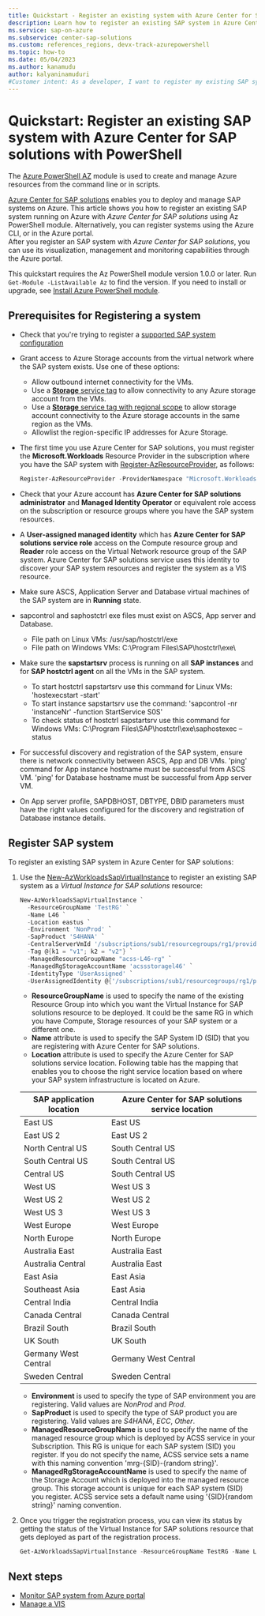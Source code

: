 ```yaml
---
title: Quickstart - Register an existing system with Azure Center for SAP solutions with PowerShell
description: Learn how to register an existing SAP system in Azure Center for SAP solutions through Azure PowerShell module.
ms.service: sap-on-azure
ms.subservice: center-sap-solutions
ms.custom: references_regions, devx-track-azurepowershell
ms.topic: how-to
ms.date: 05/04/2023
ms.author: kanamudu
author: kalyaninamuduri
#Customer intent: As a developer, I want to register my existing SAP system so that I can use the system with Azure Center for SAP solutions.
---
```

# Quickstart: Register an existing SAP system with Azure Center for SAP solutions with PowerShell

The [Azure PowerShell AZ](/powershell/azure/new-azureps-module-az) module is used to create and manage Azure resources from the command line or in scripts.

[Azure Center for SAP solutions](overview.md) enables you to deploy and manage SAP systems on Azure. This article shows you how to register an existing SAP system running on Azure with *Azure Center for SAP solutions* using Az PowerShell module. Alternatively, you can register systems using the Azure CLI, or in the Azure portal.  
After you register an SAP system with *Azure Center for SAP solutions*, you can use its visualization, management and monitoring capabilities through the Azure portal.

This quickstart requires the Az PowerShell module version 1.0.0 or later. Run `Get-Module -ListAvailable Az` to find the version. If you need to install or upgrade, see [Install Azure PowerShell module](/powershell/azure/install-az-ps).

## Prerequisites for Registering a system
- Check that you're trying to register a [supported SAP system configuration](/azure/sap/center-sap-solutions/register-existing-system#supported-systems)
- Grant access to Azure Storage accounts from the virtual network where the SAP system exists. Use one of these options:
    - Allow outbound internet connectivity for the VMs.
    - Use a [**Storage** service tag](../../virtual-network/service-tags-overview.md) to allow connectivity to any Azure storage account from the VMs.
    - Use a [**Storage** service tag with regional scope](../../virtual-network/service-tags-overview.md) to allow storage account connectivity to the Azure storage accounts in the same region as the VMs.
    - Allowlist the region-specific IP addresses for Azure Storage.
- The first time you use Azure Center for SAP solutions, you must register the **Microsoft.Workloads** Resource Provider in the subscription where you have the SAP system with [Register-AzResourceProvider](/powershell/module/az.Resources/Register-azResourceProvider), as follows:

    ```powershell
    Register-AzResourceProvider -ProviderNamespace "Microsoft.Workloads"
    ```
- Check that your Azure account has **Azure Center for SAP solutions administrator** and **Managed Identity Operator** or equivalent role access on the subscription or resource groups where you have the SAP system resources.
- A **User-assigned managed identity** which has **Azure Center for SAP solutions service role** access on the Compute resource group and **Reader** role access on the Virtual Network resource group of the SAP system. Azure Center for SAP solutions service uses this identity to discover your SAP system resources and register the system as a VIS resource.
- Make sure ASCS, Application Server and Database virtual machines of the SAP system are in **Running** state.
- sapcontrol and saphostctrl exe files must exist on ASCS, App server and Database.
    - File path on Linux VMs: /usr/sap/hostctrl/exe
    - File path on Windows VMs: C:\Program Files\SAP\hostctrl\exe\
- Make sure the **sapstartsrv** process is running on all **SAP instances** and for **SAP hostctrl agent** on all the VMs in the SAP system.
    - To start hostctrl sapstartsrv use this command for Linux VMs: 'hostexecstart -start'
    - To start instance sapstartsrv use the command: 'sapcontrol -nr 'instanceNr' -function StartService S0S'
    - To check status of hostctrl sapstartsrv use this command for Windows VMs: C:\Program Files\SAP\hostctrl\exe\saphostexec –status
- For successful discovery and registration of the SAP system, ensure there is network connectivity between ASCS, App and DB VMs. 'ping' command for App instance hostname must be successful from ASCS VM. 'ping' for Database hostname must be successful from App server VM.
- On App server profile, SAPDBHOST, DBTYPE, DBID parameters must have the right values configured for the discovery and registration of Database instance details.

## Register SAP system

To register an existing SAP system in Azure Center for SAP solutions:

1. Use the  [New-AzWorkloadsSapVirtualInstance](/powershell/module/az.workloads/New-AzWorkloadsSapVirtualInstance) to register an existing SAP system as a *Virtual Instance for SAP solutions* resource:

     ```powershell
     New-AzWorkloadsSapVirtualInstance `
       -ResourceGroupName 'TestRG' `
       -Name L46 `
       -Location eastus `
       -Environment 'NonProd' `
       -SapProduct 'S4HANA' `
       -CentralServerVmId '/subscriptions/sub1/resourcegroups/rg1/providers/microsoft.compute/virtualmachines/l46ascsvm' `
       -Tag @{k1 = "v1"; k2 = "v2"} `
       -ManagedResourceGroupName "acss-L46-rg" `
       -ManagedRgStorageAccountName 'acssstoragel46' `
       -IdentityType 'UserAssigned' `
       -UserAssignedIdentity @{'/subscriptions/sub1/resourcegroups/rg1/providers/Microsoft.ManagedIdentity/userAssignedIdentities/ACSS-MSI'= @{}} `
     ```
   - **ResourceGroupName** is used to specify the name of the existing Resource Group into which you want the Virtual Instance for SAP solutions resource to be deployed. It could be the same RG in which you have Compute, Storage resources of your SAP system or a different one. 
   - **Name** attribute is used to specify the SAP System ID (SID) that you are registering with Azure Center for SAP solutions.
   - **Location** attribute is used to specify the Azure Center for SAP solutions service location. Following table has the mapping that enables you to choose the right service location based on where your SAP system infrastructure is located on Azure.

   | **SAP application location** | **Azure Center for SAP solutions service location** |
   | ------------------------| --------------------------------------------------- |
   | East US | East US |
   | East US 2 | East US 2|
   | North Central US | South Central US |
   | South Central US | South Central US |
   | Central US | South Central US |
   | West US | West US 3 |
   | West US 2 | West US 2 |
   | West US 3 | West US 3 |
   | West Europe | West Europe |
   | North Europe | North Europe |
   | Australia East | Australia East |
   | Australia Central | Australia East |
   | East Asia | East Asia |
   | Southeast Asia | East Asia |
   | Central India | Central India |
   | Canada Central | Canada Central |
   | Brazil South | Brazil South |
   | UK South | UK South |
   | Germany West Central | Germany West Central |
   | Sweden Central | Sweden Central |

   - **Environment** is used to specify the type of SAP environment you are registering. Valid values are *NonProd* and *Prod*.
   - **SapProduct** is used to specify the type of SAP product you are registering. Valid values are *S4HANA*, *ECC*, *Other*.
   - **ManagedResourceGroupName** is used to specify the name of the managed resource group which is deployed by ACSS service in your Subscription. This RG is unique for each SAP system (SID) you register. If you do not specify the name, ACSS service sets a name with this naming convention 'mrg-{SID}-{random string}'.
   - **ManagedRgStorageAccountName** is used to specify the name of the Storage Account which is deployed into the managed resource group. This storage account is unique for each SAP system (SID) you register. ACSS service sets a default name using '{SID}{random string}' naming convention. 

3. Once you trigger the registration process, you can view its status by getting the status of the Virtual Instance for SAP solutions resource that gets deployed as part of the registration process.

   ```powershell
   Get-AzWorkloadsSapVirtualInstance -ResourceGroupName TestRG -Name L46
   ```

## Next steps

- [Monitor SAP system from Azure portal](monitor-portal.md)
- [Manage a VIS](manage-virtual-instance.md)
